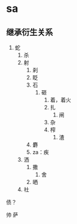 # sa

## 继承衍生关系

1. 蛇
   1. 杀
   2. 射
      1. 刹
      2. 眨
      3. 石
         1. 砸 
            1. 着，着火
            2. 扎
               1. 闸
            3. 杂
            4. 榨
               1. 渣   
      4. 麝
      5. za：疾
   3. 洒
      1. 撒
         1. 舍
      2. 晒
   4. 社

债？

帅
萨







